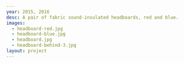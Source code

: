 ```yaml
---
year: 2015, 2016
desc: A pair of fabric sound-insulated headboards, red and blue.
images:
  - headboard-red.jpg
  - headboard-blue.jpg
  - headboard.jpg
  - headboard-behind-3.jpg
layout: project
---
```


